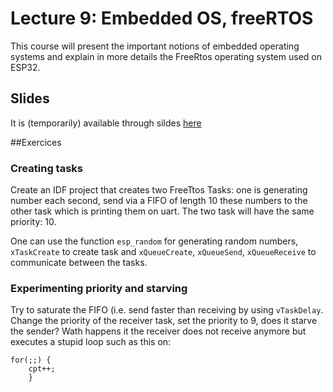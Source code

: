 # Lecture 9: Embedded OS, freeRTOS

This course will present the important notions of embedded operating systems and  explain in more details the FreeRtos operating system used on ESP32.
## Slides

It is (temporarily) available through sildes [here](lecture9/img/cours2-os.pdf)

##Exercices
### Creating tasks
Create an IDF project that  creates two FreeTtos Tasks: one is generating number each second, send via a FIFO of length 10 these numbers to the other task which is  printing them on uart. The two task will have the same priority: 10.

One can use the function ``esp_random`` for generating random numbers, ``xTaskCreate`` to create task and ``xQueueCreate``, ``xQueueSend``, ``xQueueReceive`` to communicate between the tasks.
### Experimenting priority and starving
Try to saturate the FIFO (i.e. send faster than receiving by using ``vTaskDelay``. Change the priority of the receiver task, set the priority to 9, does it starve the sender? Wath happens it the receiver does not receive anymore but executes a stupid loop such as this on:
```
for(;;) {
    cpt++;
    }
```